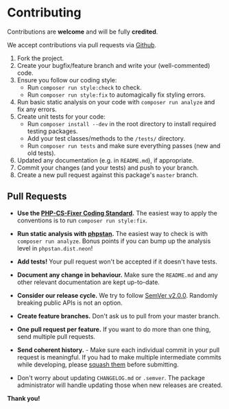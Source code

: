 # Contributing

Contributions are **welcome** and will be fully **credited**.

We accept contributions via pull requests via 
[Github](https://github.com/cviebrock/eloquent-sluggable).

1. Fork the project.
2. Create your bugfix/feature branch and write your (well-commented) code.
3. Ensure you follow our coding style:
    - Run `composer run style:check` to check.
    - Run `composer run style:fix` to automagically fix styling errors.
4. Run basic static analysis on your code with `composer run analyze` and fix any errors.
5. Create unit tests for your code:
	- Run `composer install --dev` in the root directory to install required testing packages.
	- Add your test classes/methods to the `/tests/` directory.
	- Run `composer run tests` and make sure everything passes (new and old tests).
6. Updated any documentation (e.g. in `README.md`), if appropriate.
7. Commit your changes (and your tests) and push to your branch.
8. Create a new pull request against this package's `master` branch.


## Pull Requests

- **Use the [PHP-CS-Fixer Coding Standard](https://cs.symfony.com/doc/ruleSets/PhpCsFixer.html).**
  The easiest way to apply the conventions is to run `composer run style:fix`.

- **Run static analysis with [phpstan](https://phpstan.org).**
  The easiest way to check is with `composer run analyze`.  Bonus points if you can bump up the
  analysis level in `phpstan.dist.neon`!

- **Add tests!**  Your pull request won't be accepted if it doesn't have tests.

- **Document any change in behaviour.**  Make sure the `README.md` and any other relevant 
  documentation are kept up-to-date.

- **Consider our release cycle.**  We try to follow [SemVer v2.0.0](http://semver.org/). 
  Randomly breaking public APIs is not an option.

- **Create feature branches.**  Don't ask us to pull from your master branch.

- **One pull request per feature.**  If you want to do more than one thing, send multiple pull requests.

- **Send coherent history.** - Make sure each individual commit in your pull request is meaningful. 
  If you had to make multiple intermediate commits while developing, please 
  [squash them](http://www.git-scm.com/book/en/v2/Git-Tools-Rewriting-History#Changing-Multiple-Commit-Messages)
  before submitting.

- Don't worry about updating `CHANGELOG.md` or `.semver`.  The package administrator
  will handle updating those when new releases are created.
  

**Thank you!**
